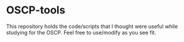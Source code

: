 # OSCP-tools

This repository holds the code/scripts that I thought were useful while studying for the OSCP.
Feel free to use/modify as you see fit.
